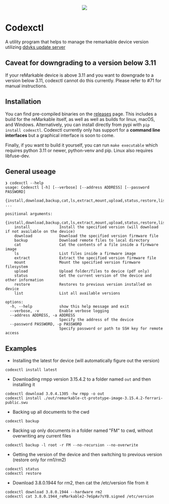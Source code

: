 <p align="center">
<img src="media/demoLocal.gif">

# Codexctl
A utility program that helps to manage the remarkable device version utilizing [ddvks update server](https://github.com/ddvk/remarkable-update) 

## Caveat for downgrading to a version below 3.11 

If your reMarkable device is above 3.11 and you want to downgrade to a version below 3.11, codexctl cannot do this currently. Please refer to #71 for manual instructions.

## Installation 

You can find pre-compiled binaries on the [releases](https://github.com/Jayy001/codexctl/releases/) page. This includes a build for the reMarkable itself, as well as well as builds for linux, macOS, and Windows. Alternatively, you can install directly from pypi with `pip install codexctl`. Codexctl currently only has support for a **command line interfaces** but a graphical interface is soon to come.

Finally, if you want to build it yourself, you can run `make executable` which requires python 3.11 or newer, python-venv and pip. Linux also requires libfuse-dev.

## General useage

```
❯ codexctl --help
usage: Codexctl [-h] [--verbose] [--address ADDRESS] [--password PASSWORD]
                {install,download,backup,cat,ls,extract,mount,upload,status,restore,list} ...

positional arguments:
  {install,download,backup,cat,ls,extract,mount,upload,status,restore,list}
    install             Install the specified version (will download if not available on the device)
    download            Download the specified version firmware file
    backup              Download remote files to local directory
    cat                 Cat the contents of a file inside a firmware image
    ls                  List files inside a firmware image
    extract             Extract the specified version firmware file
    mount               Mount the specified version firmware filesystem
    upload              Upload folder/files to device (pdf only)
    status              Get the current version of the device and other information
    restore             Restores to previous version installed on device
    list                List all available versions

options:
  -h, --help            show this help message and exit
  --verbose, -v         Enable verbose logging
  --address ADDRESS, -a ADDRESS
                        Specify the address of the device
  --password PASSWORD, -p PASSWORD
                        Specify password or path to SSH key for remote access
```

## Examples
- Installing the latest for device (will automatically figure out the version)
```
codexctl install latest
```
- Downloading rmpp version 3.15.4.2 to a folder named `out` and then installing it
```
codexctl download 3.0.4.1305 -hw rmpp -o out
codexctl install ./out/remarkable-ct-prototype-image-3.15.4.2-ferrari-public.swu
```
- Backing up all documents to the cwd
```
codexctl backup 
```
- Backing up only documents in a folder named "FM" to cwd, without overwriting any current files
```
codexctl backup -l root -r FM --no-recursion --no-overwrite
```
- Getting the version of the device and then switching to previous version (restore only for rm1/rm2)
```
codexctl status
codexctl restore
```
- Download 3.8.0.1944 for rm2, then cat the /etc/version file from it
```
codexctl download 3.8.0.1944 --hardware rm2
codexctl cat 3.8.0.1944_reMarkable2-7eGpAv7sYB.signed /etc/version
```



